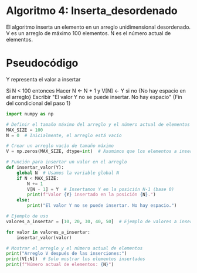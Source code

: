 # Algoritmo 4: Inserta_desordenado

El algoritmo inserta un elemento en un arreglo unidimensional desordenado. V es un arreglo
de máximo 100 elementos. N es el número actual de elementos. 

# Pseudocódigo

Y representa el valor a insertar 

Si N < 100
entonces
Hacer N <- N + 1 y V[N] <- Y
si no {No hay espacio en el arreglo}
Escribir "El valor Y no se puede insertar. No hay espacio"
{Fin del condicional del paso 1}

```python
import numpy as np

# Definir el tamaño máximo del arreglo y el número actual de elementos
MAX_SIZE = 100
N = 0  # Inicialmente, el arreglo está vacío

# Crear un arreglo vacío de tamaño máximo
V = np.zeros(MAX_SIZE, dtype=int)  # Asumimos que los elementos a insertar son enteros

# Función para insertar un valor en el arreglo
def insertar_valor(Y):
    global N  # Usamos la variable global N
    if N < MAX_SIZE:
        N += 1
        V[N - 1] = Y  # Insertamos Y en la posición N-1 (base 0)
        print(f"Valor {Y} insertado en la posición {N}.")
    else:
        print("El valor Y no se puede insertar. No hay espacio.")

# Ejemplo de uso
valores_a_insertar = [10, 20, 30, 40, 50]  # Ejemplo de valores a insertar

for valor in valores_a_insertar:
    insertar_valor(valor)

# Mostrar el arreglo y el número actual de elementos
print("Arreglo V después de las inserciones:")
print(V[:N])  # Solo mostrar los elementos insertados
print(f"Número actual de elementos: {N}")
```